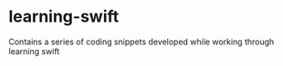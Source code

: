 # learning-swift
Contains a series of coding snippets developed while working through learning swift
